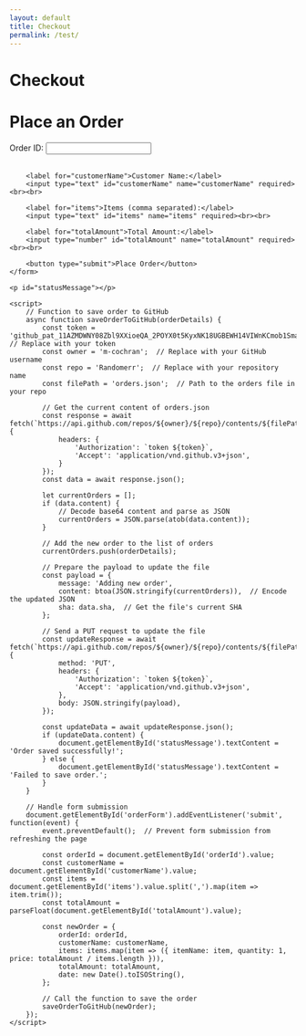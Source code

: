 ```yaml
---
layout: default
title: Checkout
permalink: /test/
---
```


# Checkout


<!DOCTYPE html>
<html lang="en">
<head>
    <meta charset="UTF-8">
    <meta name="viewport" content="width=device-width, initial-scale=1.0">
    <title>Test Order Save</title>
</head>
<body>
    <h1>Place an Order</h1>
    <form id="orderForm">
        <label for="orderId">Order ID:</label>
        <input type="text" id="orderId" name="orderId" required><br><br>
        
        <label for="customerName">Customer Name:</label>
        <input type="text" id="customerName" name="customerName" required><br><br>

        <label for="items">Items (comma separated):</label>
        <input type="text" id="items" name="items" required><br><br>

        <label for="totalAmount">Total Amount:</label>
        <input type="number" id="totalAmount" name="totalAmount" required><br><br>

        <button type="submit">Place Order</button>
    </form>

    <p id="statusMessage"></p>

    <script>
        // Function to save order to GitHub
        async function saveOrderToGitHub(orderDetails) {
            const token = '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'; // Replace with your token
            const owner = 'm-cochran';  // Replace with your GitHub username
            const repo = 'Randomerr';  // Replace with your repository name
            const filePath = 'orders.json';  // Path to the orders file in your repo

            // Get the current content of orders.json
            const response = await fetch(`https://api.github.com/repos/${owner}/${repo}/contents/${filePath}`, {
                headers: {
                    'Authorization': `token ${token}`,
                    'Accept': 'application/vnd.github.v3+json',
                }
            });
            const data = await response.json();

            let currentOrders = [];
            if (data.content) {
                // Decode base64 content and parse as JSON
                currentOrders = JSON.parse(atob(data.content));
            }

            // Add the new order to the list of orders
            currentOrders.push(orderDetails);

            // Prepare the payload to update the file
            const payload = {
                message: 'Adding new order',
                content: btoa(JSON.stringify(currentOrders)),  // Encode the updated JSON
                sha: data.sha,  // Get the file's current SHA
            };

            // Send a PUT request to update the file
            const updateResponse = await fetch(`https://api.github.com/repos/${owner}/${repo}/contents/${filePath}`, {
                method: 'PUT',
                headers: {
                    'Authorization': `token ${token}`,
                    'Accept': 'application/vnd.github.v3+json',
                },
                body: JSON.stringify(payload),
            });

            const updateData = await updateResponse.json();
            if (updateData.content) {
                document.getElementById('statusMessage').textContent = 'Order saved successfully!';
            } else {
                document.getElementById('statusMessage').textContent = 'Failed to save order.';
            }
        }

        // Handle form submission
        document.getElementById('orderForm').addEventListener('submit', function(event) {
            event.preventDefault();  // Prevent form submission from refreshing the page

            const orderId = document.getElementById('orderId').value;
            const customerName = document.getElementById('customerName').value;
            const items = document.getElementById('items').value.split(',').map(item => item.trim());
            const totalAmount = parseFloat(document.getElementById('totalAmount').value);

            const newOrder = {
                orderId: orderId,
                customerName: customerName,
                items: items.map(item => ({ itemName: item, quantity: 1, price: totalAmount / items.length })),
                totalAmount: totalAmount,
                date: new Date().toISOString(),
            };

            // Call the function to save the order
            saveOrderToGitHub(newOrder);
        });
    </script>
</body>
</html>
